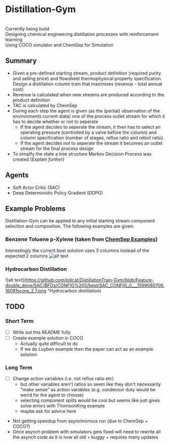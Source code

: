 # Distillation-Gym
<br>
Currently being build
<br>
Designing chemical engineering distillation processes with reinforcement learning
<br>
Using COCO simulator and ChemSep for Simulation
<br>

## Summary
 - Given a pre-defined starting stream, product definition (required purity and selling price) and flowsheet thermophysical property specification. Design a distillation column train that maximises (revenue - total annual cost)
 - Revenue is calculated when new streams are produced according to the product definition
 - TAC is calculated by ChemSep
 - During each step the agent is given (as the (partial) observation of the environments current state) one of the process outlet stream for which it has to decide whether or not to seperate
    - If the agent decides to seperate the stream, it then has to select an operating pressure (controlled by a valve before the column) and column specification (number of stages, reflux ratio and reboil ratio). 
    - If the agent decides not to seperate the stream it becomes an outlet stream for the final process design
 - To simplfy the state a tree structure Markov Decision Process was created (*Explain further*)
 
 ## Agents
  - Soft Actor Critic (SAC)
  - Deep Deterministic Policy Gradient (DDPG)
 
## Example Problems
Distillation-Gym can be applied to any initial starting stream component selection and composition. The following examples are given:
### Benzene Toluene p-Xylene (taken from [ChemSep Examples](http://www.chemsep.org/downloads/index.html))
Interestingly the current best solution uses 3 columms instead of the expected 2 columns 
 ![alt text](https://github.com/lollcat/DistillationTrain-Gym/blob/Feature-double_done/SAC/BFDs/CONFIG%203/Attempt%202%20(best)/SAC_CONFIG_3___1598820337.9998825score_2.43.png "Benzene Toluene p-Xylene Final Design")
 ### Hydrocarbon Distillation
 ![alt text](https://github.com/lollcat/DistillationTrain-Gym/blob/Feature-double_done/SAC/BFDs/CONFIG%200/best/SAC_CONFIG_0___1599080706.16091score_2.7.png "Hydrocarbon distillation)
 
 
## TODO
### Short Term
  - [ ] Write out this README fully
  - [ ] Create example solution in COCO
    - Actually quite difficult to do
    - If we do Luyben example then the paper can act as an example solution


### Long Term
  - [ ] Change action variables (i.e. not reflux ratio etc)
    - but other variables aren't ratios so seem like they don't necessarily "make sense" as action variables (e.g. condensor duty would be weird for the agent to choose)
    - selecting component splits would be cool but seems like just gives solve errors with ThomsonKing example
    - maybe ask for advice here
  - Not getting speedup from asynchronous run (due to ChemSep + COCO?) 
  - Once asynch problem with simulators gets fixed will need to rewrite all the asynch code as it is now all old + buggy + requires many updates
 
 
